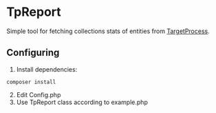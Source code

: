 TpReport
========

Simple tool for fetching collections stats of entities from [TargetProcess](http://dev.targetprocess.com/rest/getting_started).

Configuring
-----------
1. Install dependencies:
```
composer install
```
2. Edit Config.php
3. Use TpReport class according to example.php


